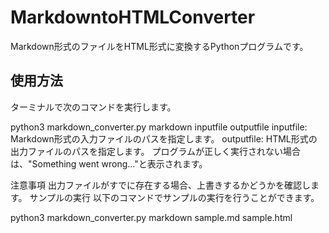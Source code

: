 # MarkdowntoHTMLConverter
Markdown形式のファイルをHTML形式に変換するPythonプログラムです。

## 使用方法

ターミナルで次のコマンドを実行します。

python3 markdown_converter.py markdown inputfile outputfile
inputfile: Markdown形式の入力ファイルのパスを指定します。
outputfile: HTML形式の出力ファイルのパスを指定します。
プログラムが正しく実行されない場合は、"Something went wrong..."と表示されます。

注意事項
出力ファイルがすでに存在する場合、上書きするかどうかを確認します。
サンプルの実行
以下のコマンドでサンプルの実行を行うことができます。

python3 markdown_converter.py markdown sample.md sample.html



